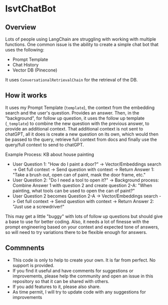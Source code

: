# lsvtChatBot

## Overview

Lots of people using LangChain are struggling with working with multiple functions. One common issue is the ability to create a simple chat bot that uses the following:

- Prompt Template 
- Chat History
- Vector DB (Pinecone)

It uses `ConversationalRetrievalChain` for the retrieval of the DB.

## How it works

It uses my Prompt Template (`template`),  the context from the embedding  search and the user's question. Provides an answer. Then, in the "background",  for follow up question, it uses the follow up template (`_template`) to combine the new question with the previous answer, to provide an additional context. That additional context is not sent to chatGPT, all it does is create a new question on its own, which would then be passed to the query, retrieve full context from docs and finally use the query/full context to send to chatGPT.

Example Process: KB about house painting
- User Question 1: "How do I paint a door?" -> Vector/Embeddings search -> Get full context -> Send question with context -> Return Answer 1: "Take a brush out, open can of paint, mask the door frame, etc."
- User Question 2: "Do I need a tool to open it?" -> Background process: Combine Answer 1 with question 2 and create question 2-A: "When painting, what tools can be used to open the can of paint?"
- User Question 2 becomes Question 2-A -> Vector/Embeddings search -> Get full context -> Send question with context -> Return Answer 2: "Just use a screwdriver!"

This may get a little "buggy" with lots of follow up questions but should give a base to use for better coding. Also, it needs a lot of finesse with the prompt engineering based on your context and expected tone of answers, so will need to try variations there to be flexible enough for answers.

## Commnents

- This code is only to help to create your own. It is far from perfect. No support is provided.
- If you find it useful and have comments for suggestions or improvements, please help the community and open an issue in this repository so that it can be shared with others.
- If you add features to it, please also share.
- As time permit, I will try to update code with any suggestions for improvements
